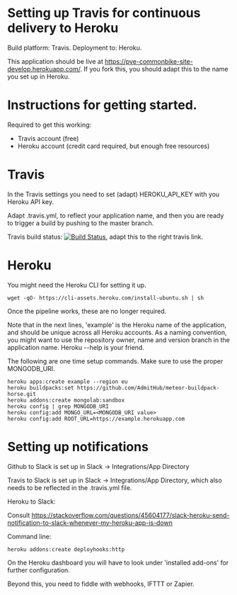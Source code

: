# Setting up Travis for continuous delivery to Heroku
Build platform: Travis. Deployment to: Heroku.

This application should be live at https://pve-commonbike-site-develop.herokuapp.com/.
If you fork this, you should adapt this to the name you set up in Heroku.

# Instructions for getting started.

Required to get this working:
- Travis account (free)
- Heroku account (credit card required, but enough free resources)

# Travis

In the Travis settings you need to set (adapt) HEROKU_API_KEY with you Heroku API key.

Adapt .travis.yml, to reflect your application name, and then you are ready to trigger a build by pushing to the master branch.

Travis build status: 
[![Build Status](https://api.travis-ci.org/pve/commonbike-site.svg?branch=develop)](https://travis-ci.org/pve/commonbike-site), adapt this to the right travis link.

# Heroku

You might need the Heroku CLI for setting it up.
```
wget -qO- https://cli-assets.heroku.com/install-ubuntu.sh | sh
```
Once the pipeline works, these are no longer required.

Note that in the next lines, 'example' is the Heroku name of the
application, and should be unique across all Heroku accounts. 
As a naming convention, you might want to use the repository owner, name and version branch in the application name.
Heroku --help is your friend.

The following are one time setup commands. Make sure to use the proper MONGODB_URI.
```
heroku apps:create example --region eu 
heroku buildpacks:set https://github.com/AdmitHub/meteor-buildpack-horse.git
heroku addons:create mongolab:sandbox
heroku config | grep MONGODB_URI
heroku config:add MONGO_URL=<MONGODB_URI value>
heroku config:add ROOT_URL=https://example.herokuapp.com
```
# Setting up notifications
Github to Slack is set up in Slack -> Integrations/App Directory

Travis to Slack is set up in Slack -> Integrations/App Directory, which also needs to be reflected in the .travis.yml file.

Heroku to Slack:

Consult https://stackoverflow.com/questions/45604177/slack-heroku-send-notification-to-slack-whenever-my-heroku-app-is-down

Command line:
```
heroku addons:create deployhooks:http
```
On the Heroku dashboard you will have to look under 'installed add-ons' for further configuration.

Beyond this, you need to fiddle with webhooks, IFTTT or Zapier.

